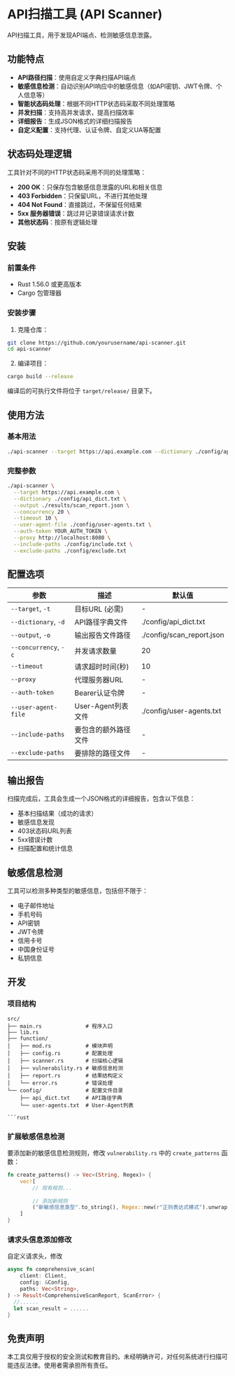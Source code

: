 # API扫描工具 (API Scanner)

API扫描工具，用于发现API端点、检测敏感信息泄露。

## 功能特点

- **API路径扫描**：使用自定义字典扫描API端点
- **敏感信息检测**：自动识别API响应中的敏感信息（如API密钥、JWT令牌、个人信息等）
- **智能状态码处理**：根据不同HTTP状态码采取不同处理策略
- **并发扫描**：支持高并发请求，提高扫描效率
- **详细报告**：生成JSON格式的详细扫描报告
- **自定义配置**：支持代理、认证令牌、自定义UA等配置

## 状态码处理逻辑

工具针对不同的HTTP状态码采用不同的处理策略：

- **200 OK**：只保存包含敏感信息泄露的URL和相关信息
- **403 Forbidden**：只保留URL，不进行其他处理
- **404 Not Found**：直接跳过，不保留任何结果
- **5xx 服务器错误**：跳过并记录错误请求计数
- **其他状态码**：按原有逻辑处理

## 安装

### 前置条件

- Rust 1.56.0 或更高版本
- Cargo 包管理器

### 安装步骤

1. 克隆仓库：

```bash
git clone https://github.com/yourusername/api-scanner.git
cd api-scanner
```

2. 编译项目：

```bash
cargo build --release
```

编译后的可执行文件将位于 `target/release/` 目录下。

## 使用方法

### 基本用法

```bash
./api-scanner --target https://api.example.com --dictionary ./config/api_dict.txt
```

### 完整参数

```bash
./api-scanner \
  --target https://api.example.com \
  --dictionary ./config/api_dict.txt \
  --output ./results/scan_report.json \
  --concurrency 20 \
  --timeout 10 \
  --user-agent-file ./config/user-agents.txt \
  --auth-token YOUR_AUTH_TOKEN \
  --proxy http://localhost:8080 \
  --include-paths ./config/include.txt \
  --exclude-paths ./config/exclude.txt
```

## 配置选项

| 参数 | 描述 | 默认值 |
|------|------|--------|
| `--target`, `-t` | 目标URL (必需) | - |
| `--dictionary`, `-d` | API路径字典文件 | ./config/api_dict.txt |
| `--output`, `-o` | 输出报告文件路径 | ./config/scan_report.json |
| `--concurrency`, `-c` | 并发请求数量 | 20 |
| `--timeout` | 请求超时时间(秒) | 10 |
| `--proxy` | 代理服务器URL | - |
| `--auth-token` | Bearer认证令牌 | - |
| `--user-agent-file` | User-Agent列表文件 | ./config/user-agents.txt |
| `--include-paths` | 要包含的额外路径文件 | - |
| `--exclude-paths` | 要排除的路径文件 | - |


## 输出报告

扫描完成后，工具会生成一个JSON格式的详细报告，包含以下信息：

- 基本扫描结果（成功的请求）
- 敏感信息发现
- 403状态码URL列表
- 5xx错误计数
- 扫描配置和统计信息

## 敏感信息检测

工具可以检测多种类型的敏感信息，包括但不限于：

- 电子邮件地址
- 手机号码
- API密钥
- JWT令牌
- 信用卡号
- 中国身份证号
- 私钥信息

## 开发

### 项目结构

```
src/
├── main.rs              # 程序入口
├── lib.rs
├── function/
│   ├── mod.rs           # 模块声明
│   ├── config.rs        # 配置处理
│   ├── scanner.rs       # 扫描核心逻辑
│   ├── vulnerability.rs # 敏感信息检测
│   ├── report.rs        # 结果结构定义
│   └── error.rs         # 错误处理
└── config/              # 配置文件目录
    ├── api_dict.txt     # API路径字典
    └── user-agents.txt  # User-Agent列表

```rust
```
### 扩展敏感信息检测

要添加新的敏感信息检测规则，修改 `vulnerability.rs` 中的 `create_patterns` 函数：

```rust
fn create_patterns() -> Vec<(String, Regex)> {
    vec![ 
        // 现有规则...
        
        // 添加新规则
        ("新敏感信息类型".to_string(), Regex::new(r"正则表达式模式").unwrap()),
    ]
}
```
### 请求头信息添加修改
自定义请求头，修改
```rust
async fn comprehensive_scan(
    client: Client,
    config: &Config,
    paths: Vec<String>,
) -> Result<ComprehensiveScanReport, ScanError> {
  //......
  let scan_result = ......
}
```

## 免责声明

本工具仅用于授权的安全测试和教育目的。未经明确许可，对任何系统进行扫描可能违反法律。使用者需承担所有责任。
